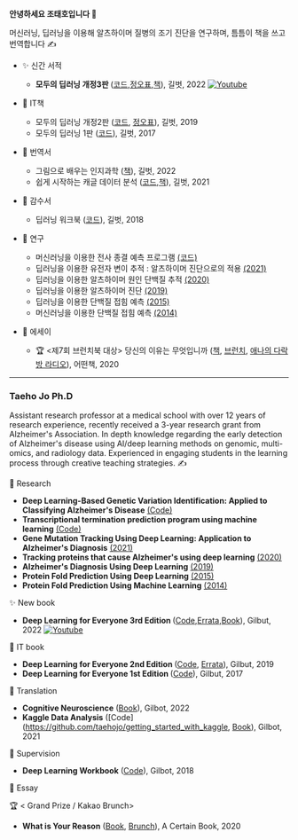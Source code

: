 <b> 안녕하세요 조태호입니다 </b> 👋  <br/>  

머신러닝, 딥러닝을 이용해 알츠하이머 질병의 조기 진단을 연구하며, 틈틈이 책을 쓰고 번역합니다 ✍️ <br/> 

* ✨ 신간 서적
  + <b> 모두의 딥러닝 개정3판 </b> ([코드](https://github.com/taehojo/deeplearning),[정오표](https://taehojo.github.io/book/deeplearning-20220727.pdf),[책](http://www.yes24.com/Product/Goods/108553440)), 길벗, 2022  [![Youtube](https://img.shields.io/youtube/channel/views/UC_LvgzB44dGRvOcQqMzdT4g?label=%EB%8F%99%EC%98%81%EC%83%81%20%EA%B0%95%EC%9D%98&style=social)](https://bit.ly/taehojo) 

* 📖 IT책
  + 모두의 딥러닝 개정2판 ([코드](https://github.com/taehojo/deeplearning-for-everyone-2nd), [정오표](https://taehojo.github.io/book/errata-20220511.pdf)), 길벗, 2019 
  + 모두의 딥러닝 1판 ([코드](https://github.com/taehojo/deeplearning-for-everyone-1st)), 길벗, 2017


* 📖 번역서
  + 그림으로 배우는 인지과학 ([책](http://www.yes24.com/Product/Goods/108250950)), 길벗, 2022 
  + 쉽게 시작하는 캐글 데이터 분석  ([코드](https://github.com/taehojo/getting_started_with_kaggle),[책](http://www.yes24.com/Product/Goods/103526120)), 길벗, 2021 

* 📖 감수서
  + 딥러닝 워크북 ([코드](https://github.com/taehojo/deeplearning-workshop)), 길벗, 2018

* 🔬 연구
  + 머신러닝을 이용한 전사 종결 예측 프로그램 [(코드)](https://github.com/taehojo/machine-learning-biochemistry-rho)
  + 딥러닝을 이용한 유전자 변이 추적 : 알츠하이머 진단으로의 적용 [(2021)](https://www.medrxiv.org/content/10.1101/2021.07.19.21260789v1)
  + 딥러닝을 이용한 알츠하이머 원인 단백질 추적 [(2020)](https://bmcbioinformatics.biomedcentral.com/articles/10.1186/s12859-020-03848-0)
  + 딥러닝을 이용한 알츠하이머 진단 [(2019)](https://www.frontiersin.org/articles/10.3389/fnagi.2019.00220/full)
  + 딥러닝을 이용한 단백질 접힘 예측 [(2015)](https://www.nature.com/articles/srep17573) 
  + 머신러닝을 이용한 단백질 접힘 예측 [(2014)](https://bmcbioinformatics.biomedcentral.com/articles/10.1186/1471-2105-15-S11-S14)

* 📓 에세이
  + 🏆 <제7회 브런치북 대상> 당신의 이유는 무엇입니까 ([책](http://www.yes24.com/Product/Goods/90981164), [브런치](https://brunch.co.kr/brunchbook/not-this-world), [애나의 다락방 라디오](https://www.youtube.com/watch?v=szHI91_ZbBU)), 어떤책, 2020

****

### Taeho Jo Ph.D 

Assistant research professor at a medical school with over 12 years of research experience, recently received a 3-year research grant from Alzheimer's Association. In depth knowledge regarding the early detection of Alzheimer's disease using AI/deep learning methods on genomic, multi-omics, and radiology data. Experienced in engaging students in the learning process through creative teaching strategies. ✍️

🔬 Research
  + <b> Deep Learning-Based Genetic Variation Identification: Applied to Classifying Alzheimer's Disease</b>  [(Code)](https://github.com/taehojo/SWAT-CNN)
  + <b> Transcriptional termination prediction program using machine learning</b> [(Code)](https://github.com/taehojo/machine-learning-biochemistry-rho)
  + <b> Gene Mutation Tracking Using Deep Learning: Application to Alzheimer's Diagnosis</b>  [(2021)](https://www.medrxiv.org/content/10.1101/2021.07.19.21260789v1)
  + <b> Tracking proteins that cause Alzheimer's using deep learning</b>   [(2020)](https://bmcbioinformatics.biomedcentral.com/articles/10.1186/s12859-020-03848-0)
  + <b> Alzheimer's Diagnosis Using Deep Learning</b>  [(2019)](https://www.frontiersin.org/articles/10.3389/fnagi.2019.00220/full)
  + <b> Protein Fold Prediction Using Deep Learning</b>  [(2015)](https://www.nature.com/articles/srep17573) 
  + <b> Protein Fold Prediction Using Machine Learning</b>  [(2014)](https://bmcbioinformatics.biomedcentral.com/articles/10.1186/1471-2105-15-S11-S14)

✨ New book
  + <b> Deep Learning for Everyone 3rd Edition </b> ([Code](https://github.com/taehojo/deeplearning),[Errata](https://taehojo.github.io/book/deeplearning-20220727.pdf),[Book](http://www.yes24.com/Product/Goods/108553440)), Gilbut, 2022  [![Youtube](https://img.shields.io/youtube/channel/views/UC_LvgzB44dGRvOcQqMzdT4g?label=%EB%8F%99%EC%98%81%EC%83%81%20%EA%B0%95%EC%9D%98&style=social)](https://bit.ly/taehojo) 
 
📖 IT book
  + <b> Deep Learning for Everyone  2nd Edition </b> ([Code](https://github.com/taehojo/deeplearning-for-everyone-2nd), [Errata](https://taehojo.github.io/book/errata-20220511.pdf)), Gilbut, 2019 
  + <b> Deep Learning for Everyone 1st Edition </b> ([Code](https://github.com/taehojo/deeplearning-for-everyone-1st)), Gilbut, 2017

📖 Translation
  + <b> Cognitive Neuroscience</b>  ([Book](http://www.yes24.com/Product/Goods/108250950)), Gilbot, 2022
  + <b> Kaggle Data Analysis</b>  ([Code](https://github.com/taehojo/getting_started_with_kaggle, [Book](http://www.yes24.com/Product/Goods/103526120)), Gilbot, 2021

📖 Supervision
  + <b> Deep Learning Workbook</b>  ([Code](https://github.com/taehojo/deeplearning-workshop)), Gilbot, 2018


📓 Essay

🏆 < Grand Prize / Kakao Brunch> 
  + <b> What is Your Reason</b>  ([Book](http://www.yes24.com/Product/Goods/90981164), [Brunch](https://brunch.co.kr/brunchbook/not-this-world)), A Certain Book, 2020

<!---
taehojo/taehojo is a ✨ special ✨ repository because its `README.md` (this file) appears on your GitHub profile.
You can click the Preview link to take a look at your changes.
--->
